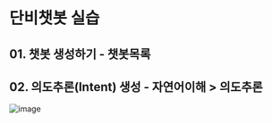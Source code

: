 # 단비챗봇 실습
## 01. 챗봇 생성하기 - 챗봇목록
## 02. 의도추론(Intent) 생성 - 자연어이해 > 의도추론

![image](https://user-images.githubusercontent.com/24771449/67616054-04308f80-f80f-11e9-9b75-f9cae745a5bb.png)
